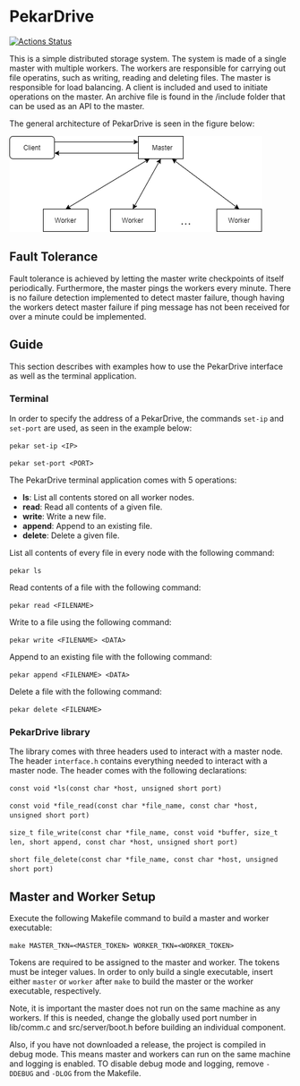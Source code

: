# PekarDrive

[![Actions Status](https://github.com/MrPekar98/PekarDrive/workflows/c.yml/badge.svg)](https://github.com/MrPekar98/PekarDrive/actions)

This is a simple distributed storage system. The system is made of a single master with multiple workers. The workers are responsible for carrying out file operatins, such as writing, reading and deleting files. The master is responsible for load balancing. A client is included and used to initiate operations on the master. An archive file is found in the /include folder that can be used as an API to the master.

The general architecture of PekarDrive is seen in the figure below:

![PekarDrive Architecture](https://github.com/MrPekar98/PekarDrive/blob/main/images/architecture.png)

## Fault Tolerance
Fault tolerance is achieved by letting the master write checkpoints of itself periodically. Furthermore, the master pings the workers every minute. There is no failure detection implemented to detect master failure, though having the workers detect master failure if ping message has not been received for over a minute could be implemented.

## Guide
This section describes with examples how to use the PekarDrive interface as well as the terminal application.

### Terminal

In order to specify the address of a PekarDrive, the commands `set-ip` and `set-port` are used, as seen in the example below:

`pekar set-ip <IP>`

`pekar set-port <PORT>`

The PekarDrive terminal application comes with 5 operations:

- **ls**: List all contents stored on all worker nodes.
- **read**: Read all contents of a given file.
- **write**: Write a new file.
- **append**: Append to an existing file.
- **delete**: Delete a given file.

List all contents of every file in every node with the following command:

`pekar ls`

Read contents of a file with the following command:

`pekar read <FILENAME>`

Write to a file using the following command:

`pekar write <FILENAME> <DATA>`

Append to an existing file with the following command:

`pekar append <FILENAME> <DATA>`

Delete a file with the following command:

`pekar delete <FILENAME>`

### PekarDrive library

The library comes with three headers used to interact with a master node. The header `interface.h` contains everything needed to interact with a master node. The header comes with the following declarations:

`const void *ls(const char *host, unsigned short port)`

`const void *file_read(const char *file_name, const char *host, unsigned short port)`

`size_t file_write(const char *file_name, const void *buffer, size_t len, short append, const char *host, unsigned short port)`

`short file_delete(const char *file_name, const char *host, unsigned short port)`

## Master and Worker Setup

Execute the following Makefile command to build a master and worker executable:

`make MASTER_TKN=<MASTER_TOKEN> WORKER_TKN=<WORKER_TOKEN>`

Tokens are required to be assigned to the master and worker. The tokens must be integer values. In order to only build a single executable, insert either `master` or `worker` after `make` to build the master or the worker executable, respectively.

Note, it is important the master does not run on the same machine as any workers. If this is needed, change the globally used port number in lib/comm.c and src/server/boot.h before building an individual component.

Also, if you have not downloaded a release, the project is compiled in debug mode. This means master and workers can run on the same machine and logging is enabled. TO disable debug mode and logging, remove `-DDEBUG` and `-DLOG` from the Makefile.
